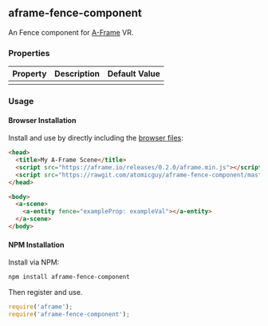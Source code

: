 ## aframe-fence-component

An Fence component for [A-Frame](https://aframe.io) VR.

### Properties

| Property | Description | Default Value |
| -------- | ----------- | ------------- |
|          |             |               |

### Usage

#### Browser Installation

Install and use by directly including the [browser files](dist):

```html
<head>
  <title>My A-Frame Scene</title>
  <script src="https://aframe.io/releases/0.2.0/aframe.min.js"></script>
  <script src="https://rawgit.com/atomicguy/aframe-fence-component/master/dist/aframe-fence-component.min.js"></script>
</head>

<body>
  <a-scene>
    <a-entity fence="exampleProp: exampleVal"></a-entity>
  </a-scene>
</body>
```

#### NPM Installation

Install via NPM:

```bash
npm install aframe-fence-component
```

Then register and use.

```js
require('aframe');
require('aframe-fence-component');
```
